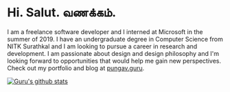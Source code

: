 # Hi. Salut. வணக்கம்.
I am a freelance software developer and I interned at Microsoft in the summer of 2019. I have an undergraduate degree in Computer Science from NITK Surathkal and I am looking to pursue a career in research and development. I am passionate about design and design philosophy and I'm looking forward to opportunities that would help me gain new perspectives. Check out my portfolio and blog at [pungav.guru](https://pungav.guru).

[![Guru's github stats](https://github-readme-stats.vercel.app/api?username=gurupunskill)](https://github.com/gurupunskill)
